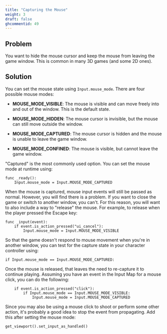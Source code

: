 ```yaml
---
title: "Capturing the Mouse"
weight: 3
draft: false
ghcommentid: 49
---
```


## Problem

You want to hide the mouse cursor and keep the mouse from leaving the game window. This is common in many 3D games (and some 2D ones).

## Solution

You can set the mouse state using `Input.mouse_mode`. There are four possible mouse modes:

- **MOUSE_MODE_VISIBLE**: The mouse is visible and can move freely into and out of the window. This is the default state.

- **MOUSE_MODE_HIDDEN**: The mouse cursor is invisible, but the mouse can still move outside the window.

- **MOUSE_MODE_CAPTURED**: The mouse cursor is hidden and the mouse is unable to leave the game window.

- **MOUSE_MODE_CONFINED**: The mouse is visible, but cannot leave the game window.

"Captured" is the most commonly used option. You can set the mouse mode at runtime using:

```gdscript
func _ready():
    Input.mouse_mode = Input.MOUSE_MODE_CAPTURED
```

When the mouse is captured, mouse input events will still be passed as normal. However, you will find there is a problem. If you want to close the game or switch to another window, you can't. For this reason, you will want to also include a way to "release" the mouse. For example, to release when the player pressed the Escape key:

```gdscript
func _input(event):
    if event.is_action_pressed("ui_cancel"):
        Input.mouse_mode = Input.MOUSE_MODE_VISIBLE
```

So that the game doesn't respond to mouse movement when you're in another window, you can test for the capture state in your character controller using:

```gdscript
if Input.mouse_mode == Input.MOUSE_MODE_CAPTURED:
```

Once the mouse is released, that leaves the need to re-capture it to continue playing. Assuming you have an event in the Input Map for a mouse click, you can do the following:

```gdscript
    if event.is_action_pressed("click"):
        if Input.mouse_mode == Input.MOUSE_MODE_VISIBLE:
            Input.mouse_mode = Input.MOUSE_MODE_CAPTURED
```

Since you may also be using a mouse click to shoot or perform some other action, it's probably a good idea to stop the event from propagating. Add this after setting the mouse mode:

```gdscript
get_viewport().set_input_as_handled()
```
